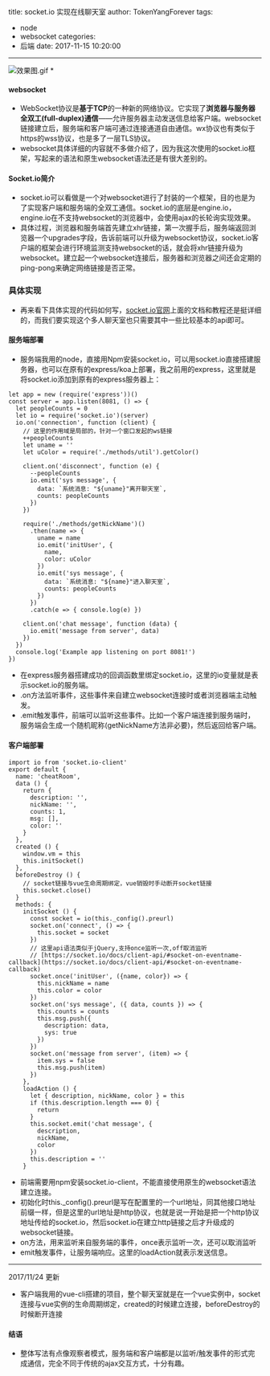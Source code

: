 title: socket.io 实现在线聊天室
author: TokenYangForever
tags:
  - node
  - websocket
categories:
  - 后端
date: 2017-11-15 10:20:00
---
![效果图.gif](http://upload-images.jianshu.io/upload_images/6383319-ba462293ba9834bb.gif?imageMogr2/auto-orient/strip%7CimageView2/2/w/1240)
* 
#### websocket
* WebSocket协议是**基于TCP**的一种新的网络协议。它实现了**浏览器与服务器全双工(full-duplex)通信**——允许服务器主动发送信息给客户端。websocket链接建立后，服务端和客户端可通过连接通道自由通信。wx协议也有类似于https的wss协议，也是多了一层TLS协议。
* websocket具体详细的内容就不多做介绍了，因为我这次使用的socket.io框架，写起来的语法和原生websocket语法还是有很大差别的。
#### Socket.io简介
* socket.io可以看做是一个对websocket进行了封装的一个框架，目的也是为了实现客户端和服务端的全双工通信。socket.io的底层是engine.io，engine.io在不支持websocket的浏览器中，会使用ajax的长轮询实现效果。
* 具体过程，浏览器和服务端首先建立xhr链接，第一次握手后，服务端返回浏览器一个upgrades字段，告诉前端可以升级为websocket协议，socket.io客户端的框架会进行环境监测支持websocket的话，就会将xhr链接升级为websocket。建立起一个websocket连接后，服务器和浏览器之间还会定期的ping-pong来确定网络链接是否正常。
### 具体实现
* 再来看下具体实现的代码如何写，[socket.io官网](https://socket.io/)上面的文档和教程还是挺详细的，而我们要实现这个多人聊天室也只需要其中一些比较基本的api即可。
#### 服务端部署
* 服务端我用的node，直接用Npm安装socket.io，可以用socket.io直接搭建服务器，也可以在原有的express/koa上部署，我之前用的express，这里就是将socket.io添加到原有的express服务器上：
```
let app = new (require('express'))()
const server = app.listen(8081, () => {
  let peopleCounts = 0
  let io = require('socket.io')(server)
  io.on('connection', function (client) {
    // 这里的作用域是局部的，针对一个窗口发起的ws链接
    ++peopleCounts
    let uname = ''
    let uColor = require('./methods/util').getColor()

    client.on('disconnect', function (e) {
      --peopleCounts
      io.emit('sys message', {
        data: `系统消息: "${uname}"离开聊天室`,
        counts: peopleCounts
      })
    })

    require('./methods/getNickName')()
      .then(name => {
        uname = name
        io.emit('initUser', {
          name,
          color: uColor
        })
        io.emit('sys message', {
          data: `系统消息: "${name}"进入聊天室`,
          counts: peopleCounts
        })
      })
      .catch(e => { console.log(e) })

    client.on('chat message', function (data) {
      io.emit('message from server', data)
    })
  })
  console.log('Example app listening on port 8081!')
})
```
* 在express服务器搭建成功的回调函数里绑定socket.io，这里的io变量就是表示socket.io的服务端。
* .on方法监听事件，这些事件来自建立websocket连接时或者浏览器端主动触发。
* .emit触发事件，前端可以监听这些事件。比如一个客户端连接到服务端时，服务端会生成一个随机昵称(getNickName方法非必要)，然后返回给客户端。
#### 客户端部署
```
import io from 'socket.io-client'
export default {
  name: 'cheatRoom',
  data () {
    return {
      description: '',
      nickName: '',
      counts: 1,
      msg: [],
      color: ''
    }
  },
  created () {
    window.vm = this
    this.initSocket()
  },
  beforeDestroy () {
    // socket链接与vue生命周期绑定，vue销毁时手动断开socket链接
    this.socket.close()
  }
  methods: {
    initSocket () {
      const socket = io(this._config().preurl)
      socket.on('connect', () => {
        this.socket = socket
      })
      // 这里api语法类似于jQuery,支持once监听一次,off取消监听
      // [https://socket.io/docs/client-api/#socket-on-eventname-callback](https://socket.io/docs/client-api/#socket-on-eventname-callback)
      socket.once('initUser', ({name, color}) => {
        this.nickName = name
        this.color = color
      })
      socket.on('sys message', ({ data, counts }) => {
        this.counts = counts
        this.msg.push({
          description: data,
          sys: true
        })
      })
      socket.on('message from server', (item) => {
        item.sys = false
        this.msg.push(item)
      })
    },
    loadAction () {
      let { description, nickName, color } = this
      if (this.description.length === 0) {
        return
      }
      this.socket.emit('chat message', {
        description,
        nickName,
        color
      })
      this.description = ''
    }
```
* 前端需要用npm安装socket.io-client，不能直接使用原生的websocket语法建立连接。
* 初始化时this._config().preurl是写在配置里的一个url地址，同其他接口地址前缀一样，但是这里的url地址是http协议，也就是说一开始是把一个http协议地址传给的socket.io，然后socket.io在建立http链接之后才升级成的websocket链接。
* on方法，用来监听来自服务端的事件，once表示监听一次，还可以取消监听
* emit触发事件，让服务端响应。这里的loadAction就表示发送信息。

- - -
2017/11/24 更新
* 客户端我用的vue-cli搭建的项目，整个聊天室就是在一个vue实例中，socket连接与vue实例的生命周期绑定，created的时候建立连接，beforeDestroy的时候断开连接


####  结语
* 整体写法有点像观察者模式，服务端和客户端都是以监听/触发事件的形式完成通信，完全不同于传统的ajax交互方式，十分有趣。